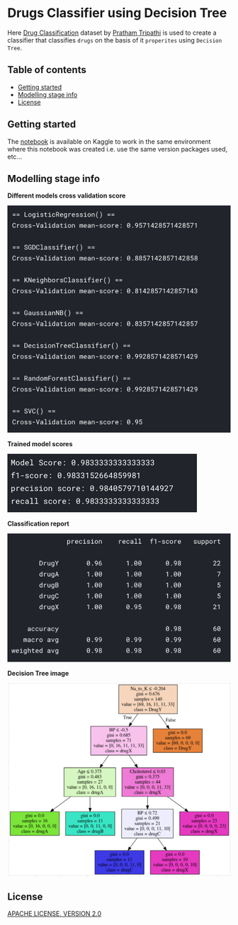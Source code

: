 # Drugs Classifier using Decision Tree

Here [Drug Classification](https://www.kaggle.com/prathamtripathi/drug-classification) dataset by [Pratham Tripathi](https://www.kaggle.com/prathamtripathi) is used to create a classifier that classifies `drugs` on the basis of it `properites` using `Decision Tree`.

## Table of contents

- [Getting started](#getting-started)
- [Modelling stage info](#modelling-stage-info)
- [License](#license)

## Getting started

The [notebook](https://www.kaggle.com/akashsdas/drugs-classifier-using-decision-tree) is available on Kaggle to work in the same environment where this notebook was created i.e. use the same version packages used, etc...

## Modelling stage info

**Different models cross validation score**

![model-cross-val-score](./docs/imgs/model-cross-val-score.png)

**Trained model scores**

![model-score](./docs/imgs/model-score.png)

**Classification report**

![classification-report](./docs/imgs/classification-report.png)

**Decision Tree image**

![decision-tree](./docs/imgs/decision-tree.png)

## License

[APACHE LICENSE, VERSION 2.0](./LICENSE)
